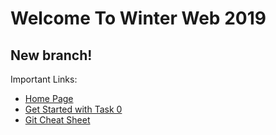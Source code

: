 # Welcome To Winter Web 2019
## New branch!
Important Links:  
- [Home Page](https://github.com/stupendoussuperpowers/winter-web-2019/wiki)
- [Get Started with Task 0](https://github.com/stupendoussuperpowers/winter-web-2019/wiki/task-0)
- [Git Cheat Sheet](https://github.com/stupendoussuperpowers/winter-web-2019/wiki/Git-Cheat-Sheet)
